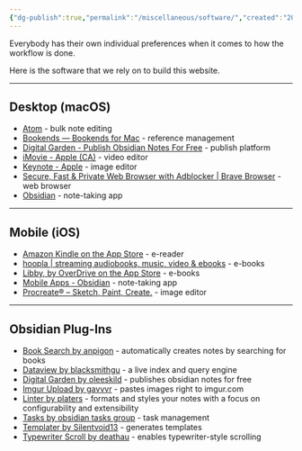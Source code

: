 ```yaml
---
{"dg-publish":true,"permalink":"/miscellaneous/software/","created":"2023-03-10T11:55:47.000-08:00","updated":"2024-01-24T21:25:02.305-08:00"}
---
```


Everybody has their own individual preferences when it comes to how the workflow is done. 

Here is the software that we rely on to build this website.

---

## Desktop (macOS)
- [Atom](https://atom-editor.cc/) - bulk note editing
- [Bookends — Bookends for Mac](https://www.sonnysoftware.com/bookends-for-mac) - reference management
- [Digital Garden - Publish Obsidian Notes For Free](https://dg-docs.ole.dev/) - publish platform
- [iMovie - Apple (CA)](https://www.apple.com/ca/imovie/) - video editor
- [Keynote - Apple](https://www.apple.com/keynote/) - image editor
- [Secure, Fast & Private Web Browser with Adblocker | Brave Browser](https://brave.com/) - web browser
- [Obsidian](https://obsidian.md/) - note-taking app

---

## Mobile (iOS)
- [Amazon Kindle on the App Store](https://apps.apple.com/us/app/amazon-kindle/id302584613) - e-reader
- [hoopla | streaming audiobooks, music, video & ebooks](https://www.hoopladigital.com/) - e-books
- [Libby, by OverDrive on the App Store](https://apps.apple.com/ca/app/libby-by-overdrive/id1076402606) - e-books
- [Mobile Apps - Obsidian](https://obsidian.md/mobile) - note-taking app
- [Procreate® – Sketch, Paint, Create.](https://procreate.com/) - image editor

---

## Obsidian Plug-Ins

- [Book Search by anpigon](https://github.com/anpigon/obsidian-book-search-plugin) - automatically creates notes by searching for books
- [Dataview by blacksmithgu](https://blacksmithgu.github.io/obsidian-dataview/) - a live index and query engine
- [Digital Garden by oleeskild](https://dg-docs.ole.dev/) - publishes obsidian notes for free
- [Imgur Upload by gavvvr](https://github.com/gavvvr/obsidian-imgur-plugin) - pastes images right to imgur.com
- [Linter by platers](https://github.com/platers/obsidian-linter) - formats and styles your notes with a focus on configurability and extensibility
- [Tasks by obsidian tasks group](https://publish.obsidian.md/tasks/Introduction) - task management
- [Templater by Silentvoid13](https://silentvoid13.github.io/Templater/) - generates templates
- [Typewriter Scroll by deathau](https://github.com/deathau/cm-typewriter-scroll-obsidian) - enables typewriter-style scrolling